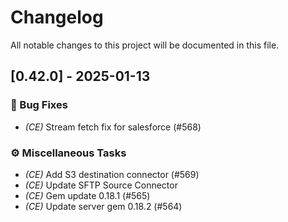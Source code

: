 # Changelog

All notable changes to this project will be documented in this file.

## [0.42.0] - 2025-01-13

### 🐛 Bug Fixes

- *(CE)* Stream fetch fix for salesforce (#568)

### ⚙️ Miscellaneous Tasks

- *(CE)* Add S3 destination connector (#569)
- *(CE)* Update SFTP Source Connector
- *(CE)* Gem update 0.18.1 (#565)
- *(CE)* Update server gem 0.18.2 (#564)

<!-- generated by git-cliff -->
